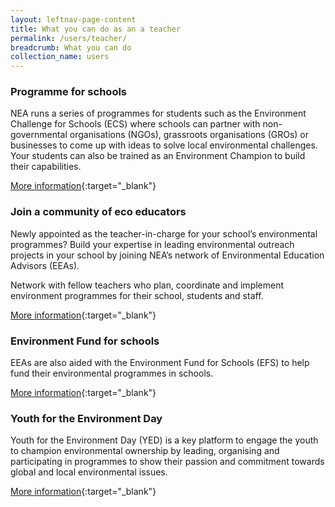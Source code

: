 ```yaml
---
layout: leftnav-page-content
title: What you can do as an a teacher
permalink: /users/teacher/
breadcrumb: What you can do 
collection_name: users
---
```



### Programme for schools

NEA runs a series of programmes for students such as the Environment Challenge for Schools (ECS) where schools can partner with non-governmental organisations (NGOs), grassroots organisations (GROs) or businesses to come up with ideas to solve local environmental challenges. Your students can also be trained as an Environment Champion to build their capabilities.

[More information](https://www.cgs.sg/programmes/school-programmes/environment-challenge-for-schools){:target="_blank"}

### Join a community of eco educators
Newly appointed as the teacher-in-charge for your school’s environmental programmes? Build your expertise in leading environmental outreach projects in your school by joining NEA’s network of Environmental Education Advisors (EEAs).

Network with fellow teachers who plan, coordinate and implement environment programmes for their school, students and staff.

[More information](https://www.cgs.sg/programmes/school-programmes/environmental-education-advisors){:target="_blank"}

### Environment Fund for schools

EEAs are also aided with the Environment Fund for Schools (EFS) to help fund their environmental programmes in schools.

[More information](https://www.cgs.sg/programmes/youth-for-the-environment-day/funding/environment-fund-for-schools){:target="_blank"}

### Youth for the Environment Day

Youth for the Environment Day (YED) is a key platform to engage the youth to champion environmental ownership by leading, organising and participating in programmes to show their passion and commitment towards global and local environmental issues.

[More information](https://www.cgs.sg/programmes/youth-for-the-environment-day/home){:target="_blank"}





